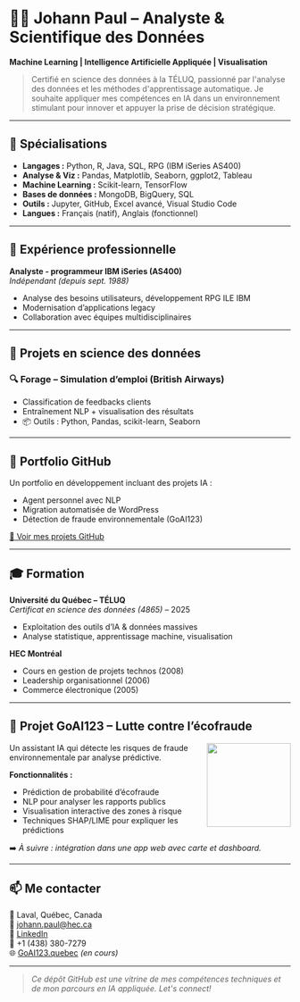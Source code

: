 # 👨‍💻 Johann Paul – Analyste & Scientifique des Données
**Machine Learning | Intelligence Artificielle Appliquée | Visualisation**

> Certifié en science des données à la TÉLUQ, passionné par l'analyse des données et les méthodes d'apprentissage automatique. Je souhaite appliquer mes compétences en IA dans un environnement stimulant pour innover et appuyer la prise de décision stratégique.

---

## 🧠 Spécialisations

- **Langages :** Python, R, Java, SQL, RPG (IBM iSeries AS400)
- **Analyse & Viz :** Pandas, Matplotlib, Seaborn, ggplot2, Tableau
- **Machine Learning :** Scikit-learn, TensorFlow
- **Bases de données :** MongoDB, BigQuery, SQL
- **Outils :** Jupyter, GitHub, Excel avancé, Visual Studio Code
- **Langues :** Français (natif), Anglais (fonctionnel)

---

## 💼 Expérience professionnelle

**Analyste - programmeur IBM iSeries (AS400)**  
*Indépendant (depuis sept. 1988)*  
- Analyse des besoins utilisateurs, développement RPG ILE IBM  
- Modernisation d’applications legacy  
- Collaboration avec équipes multidisciplinaires

---

## 🧪 Projets en science des données

### 🔍 Forage – Simulation d’emploi (British Airways)
- Classification de feedbacks clients
- Entraînement NLP + visualisation des résultats
- 📦 Outils : Python, Pandas, scikit-learn, Seaborn

---

## 📂 Portfolio GitHub

Un portfolio en développement incluant des projets IA :
- Agent personnel avec NLP
- Migration automatisée de WordPress
- Détection de fraude environnementale (GoAI123)

[🔗 Voir mes projets GitHub](https://github.com/johannpaul-ai)

---

## 🎓 Formation

**Université du Québec – TÉLUQ**  
*Certificat en science des données (4865)* – 2025  
- Exploitation des outils d’IA & données massives  
- Analyse statistique, apprentissage machine, visualisation

**HEC Montréal**  
- Cours en gestion de projets technos (2008)  
- Leadership organisationnel (2006)  
- Commerce électronique (2005)

---

## 🤖 Projet GoAI123 – Lutte contre l’écofraude

<img src="https://upload.wikimedia.org/wikipedia/commons/8/88/Artificial_intelligence_robot.png" width="150" align="right" />

Un assistant IA qui détecte les risques de fraude environnementale par analyse prédictive.

**Fonctionnalités :**
- Prédiction de probabilité d’écofraude
- NLP pour analyser les rapports publics
- Visualisation interactive des zones à risque
- Techniques SHAP/LIME pour expliquer les prédictions

➡️ *À suivre : intégration dans une app web avec carte et dashboard.*

---

## 📫 Me contacter

📍 Laval, Québec, Canada  
📧 [johann.paul@hec.ca](mailto:johann.paul@hec.ca)  
🔗 [LinkedIn](https://www.linkedin.com/in/johann-paul-2542003)  
📱 +1 (438) 380-7279  
🌐 [GoAI123.quebec](https://www.goai123.quebec) *(en cours)*

---

> _Ce dépôt GitHub est une vitrine de mes compétences techniques et de mon parcours en IA appliquée. Let's connect!_
